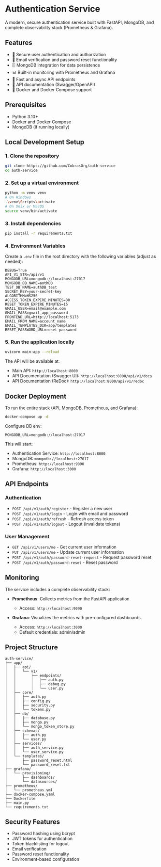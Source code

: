 # Authentication Service

A modern, secure authentication service built with FastAPI, MongoDB, and complete observability stack (Prometheus & Grafana).

## Features

- 🔐 Secure user authentication and authorization
- 📨 Email verification and password reset functionality
- 🗄️ MongoDB integration for data persistence
- 📊 Built-in monitoring with Prometheus and Grafana
- 🚀 Fast and async API endpoints
- 📝 API documentation (Swagger/OpenAPI)
- 🐳 Docker and Docker Compose support

## Prerequisites

- Python 3.10+
- Docker and Docker Compose
- MongoDB (if running locally)

## Local Development Setup

### 1. Clone the repository

```bash
git clone https://github.com/CobrasOrg/auth-service
cd auth-service
```

### 2. Set up a virtual environment

```bash
python -m venv venv
# On Windows
.\venv\Scripts\activate
# On Unix or MacOS
source venv/bin/activate
```

### 3. Install dependencies

```bash
pip install -r requirements.txt
```

### 4. Environment Variables

Create a `.env` file in the root directory with the following variables (adjust as needed):

```env
DEBUG=True
API_V1_STR=/api/v1
MONGODB_URL=mongodb://localhost:27017
MONGODB_DB_NAME=authDB
TEST_DB_NAME=authDB_test
SECRET_KEY=your-secret-key
ALGORITHM=HS256
ACCESS_TOKEN_EXPIRE_MINUTES=30
RESET_TOKEN_EXPIRE_MINUTES=15
GMAIL_USER=email@example.com
GMAIL_PASS=gmail_app_password
FRONTEND_URL=http://localhost:5173
EMAIL_FROM_NAME=account_name
EMAIL_TEMPLATES_DIR=app/templates
RESET_PASSWORD_URL=reset-password
```

### 5. Run the application locally

```bash
uvicorn main:app --reload
```

The API will be available at:
- Main API: `http://localhost:8000`
- API Documentation (Swagger UI): `http://localhost:8000/api/v1/docs`
- API Documentation (ReDoc): `http://localhost:8000/api/v1/redoc`

## Docker Deployment

To run the entire stack (API, MongoDB, Prometheus, and Grafana):

```bash
docker-compose up -d
```

Configure DB env:

```env
MONGODB_URL=mongodb://localhost:27017
```

This will start:
- Authentication Service: `http://localhost:8000`
- MongoDB: `mongodb://localhost:27017`
- Prometheus: `http://localhost:9090`
- Grafana: `http://localhost:3000`

## API Endpoints

### Authentication
- `POST /api/v1/auth/register` - Register a new user
- `POST /api/v1/auth/login` - Login with email and password
- `POST /api/v1/auth/refresh` - Refresh access token
- `POST /api/v1/auth/logout` - Logout (invalidate tokens)

### User Management
- `GET /api/v1/users/me` - Get current user information
- `PUT /api/v1/users/me` - Update current user information
- `POST /api/v1/auth/password-reset-request` - Request password reset
- `POST /api/v1/auth/password-reset` - Reset password

## Monitoring

The service includes a complete observability stack:

- **Prometheus**: Collects metrics from the FastAPI application
  - Access: `http://localhost:9090`

- **Grafana**: Visualizes the metrics with pre-configured dashboards
  - Access: `http://localhost:3000`
  - Default credentials: admin/admin

## Project Structure

```
auth-service/
├── app/
│   ├── api/
│   │   └── v1/
│   │       ├── endpoints/
│   │       │   ├── auth.py
│   │       │   ├── debug.py
│   │       │   └── user.py
│   ├── core/
│   │   ├── auth.py
│   │   ├── config.py
│   │   ├── security.py
│   │   └── tokens.py
│   ├── db/
│   │   ├── database.py
│   │   ├── mongo.py
│   │   └── mongo_token_store.py
│   ├── schemas/
│   │   ├── auth.py
│   │   └── user.py
│   ├── services/
│   │   ├── auth_service.py
│   │   └── user_service.py
│   └── templates/
│       ├── password_reset.html
│       └── password_reset.txt
├── grafana/
│   └── provisioning/
│       ├── dashboards/
│       └── datasources/
├── prometheus/
│   └── prometheus.yml
├── docker-compose.yaml
├── Dockerfile
├── main.py
└── requirements.txt
```

## Security Features

- Password hashing using bcrypt
- JWT tokens for authentication
- Token blacklisting for logout
- Email verification
- Password reset functionality
- Environment-based configuration